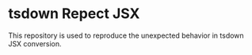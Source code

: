 # tsdown Repect JSX

This repository is used to reproduce the unexpected behavior in tsdown JSX conversion.
